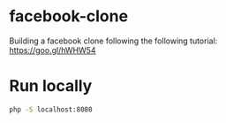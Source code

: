 # facebook-clone
Building a facebook clone following the following tutorial:  https://goo.gl/hWHW54

# Run locally

``` bash
php -S localhost:8080
```

